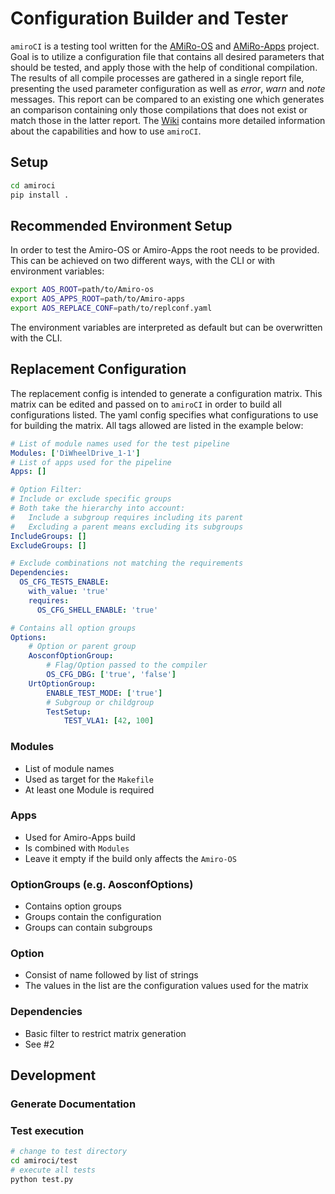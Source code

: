 # Configuration Builder and Tester
`amiroCI` is a testing tool written for the [AMiRo-OS]() and [AMiRo-Apps]() project.
Goal is to utilize a configuration file that contains all desired parameters that should be tested, and apply those with the help of conditional compilation.
The results of all compile processes are gathered in a single report file,
presenting the used parameter configuration as well as _error_, _warn_ and _note_ messages.
This report can be compared to an existing one which generates an comparison containing only those compilations that does not exist or match those in the latter report.
The [Wiki]() contains more detailed information about the capabilities and how
to use `amiroCI`.

## Setup
```bash
cd amiroci
pip install .
```

## Recommended Environment Setup
In order to test the Amiro-OS or Amiro-Apps the root needs to be provided.
This can be achieved on two different ways, with the CLI
or with environment variables:

```bash
export AOS_ROOT=path/to/Amiro-os
export AOS_APPS_ROOT=path/to/Amiro-apps
export AOS_REPLACE_CONF=path/to/replconf.yaml
```
The environment variables are interpreted as default but can be overwritten with the CLI.

## Replacement Configuration
The replacement config is intended to generate a configuration matrix.
This matrix can be edited and passed on to `amiroCI` in order to build all configurations listed.
The yaml config specifies what configurations to use for building the matrix.
All tags allowed are listed in the example below:

```yaml
# List of module names used for the test pipeline
Modules: ['DiWheelDrive_1-1']
# List of apps used for the pipeline
Apps: []

# Option Filter:
# Include or exclude specific groups
# Both take the hierarchy into account:
#   Include a subgroup requires including its parent
#   Excluding a parent means excluding its subgroups
IncludeGroups: []
ExcludeGroups: []

# Exclude combinations not matching the requirements
Dependencies:
  OS_CFG_TESTS_ENABLE:
    with_value: 'true'
    requires:
      OS_CFG_SHELL_ENABLE: 'true'

# Contains all option groups
Options:
    # Option or parent group
    AosconfOptionGroup:
        # Flag/Option passed to the compiler
        OS_CFG_DBG: ['true', 'false']
    UrtOptionGroup:
        ENABLE_TEST_MODE: ['true']
        # Subgroup or childgroup
        TestSetup:
            TEST_VLA1: [42, 100]
```
### Modules
* List of module names
* Used as target for the `Makefile`
* At least one Module is required

### Apps
* Used for Amiro-Apps build
* Is combined with `Modules`
* Leave it empty if the build only affects the `Amiro-OS`


### OptionGroups (e.g. AosconfOptions)
* Contains option groups
* Groups contain the configuration
* Groups can contain subgroups

### Option
* Consist of name followed by list of strings
* The values in the list are the configuration values used for the matrix

### Dependencies
* Basic filter to restrict matrix generation
* See #2

## Development

### Generate Documentation


### Test execution
```bash
# change to test directory
cd amiroci/test
# execute all tests
python test.py
```
<!-- ## General Architecture -->
<!-- <img src="assets/architecture.png" -->
<!--      alt="Architecture" -->
<!--      style="float: left; margin-right: 10px;" /> -->

<!-- ## Search Module -->
<!-- ## Configuration Module -->
<!-- ## AutoCompile Module -->
<!-- ## Reporter Module -->
<!-- ## CLI -->
